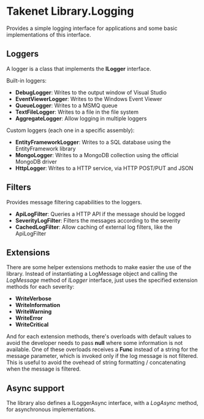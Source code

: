 Takenet Library.Logging
=======================

Provides a simple logging interface for applications and some basic implementations of this interface.

Loggers
-------

A logger is a class that implements the **ILogger** interface.

Built-in loggers:

- **DebugLogger**: Writes to the output window of Visual Studio
- **EventViewerLogger**: Writes to the Windows Event Viewer
- **QueueLogger**: Writes to a MSMQ queue
- **TextFileLogger**: Writes to a file in the file system
- **AggregateLogger**: Allow logging in multiple loggers

Custom loggers (each one in a specific assembly):

- **EntityFrameworkLogger**: Writes to a SQL database using the EntityFramework library
- **MongoLogger**: Writes to a MongoDB collection using the official MongoDB driver
- **HttpLogger**: Writes to a HTTP service, via HTTP POST/PUT and JSON


Filters
-------

Provides message filtering capabilities to the loggers.

- **ApiLogFilter**: Queries a HTTP API if the message should be logged
- **SeverityLogFilter**: Filters the messages according to the severity
- **CachedLogFilter**: Allow caching of external log filters, like the ApiLogFilter

Extensions
----------

There are some helper extensions methods to make easier the use of the library. Instead of instantiating a LogMessage object and calling the *LogMessage* method of *ILogger* interface, just uses the specified extension methods for each severity:

- **WriteVerbose**
- **WriteInformation**
- **WriteWarning**
- **WriteError**
- **WriteCritical**

And for each extension methods, there's overloads with default values to avoid the developer needs to pass **null** where some information is not available.
One of these overloads receives a **Func<string>** instead of a string for the message parameter, which is invoked only if the log message is not filtered. This is useful to avoid the ovehead of string formatting / concatenating when the message is filtered.

Async support
-------------

The library also defines a ILoggerAsync interface, with a *LogAsync* method, for asynchronous implementations.
